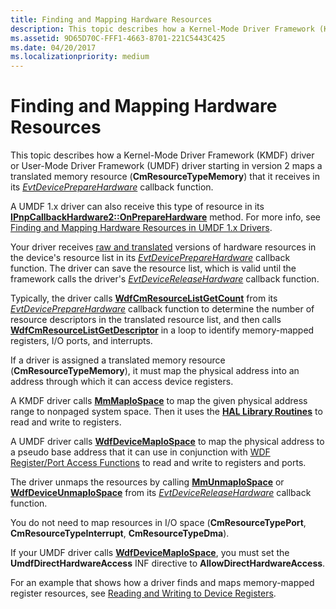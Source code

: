 ```yaml
---
title: Finding and Mapping Hardware Resources
description: This topic describes how a Kernel-Mode Driver Framework (KMDF) driver or User-Mode Driver Framework (UMDF) driver starting in version 2 maps a translated memory resource (CmResourceTypeMemory) that it receives in its EvtDevicePrepareHardware callback function.
ms.assetid: 9D65D70C-FFF1-4663-8701-221C5443C425
ms.date: 04/20/2017
ms.localizationpriority: medium
---
```


# Finding and Mapping Hardware Resources


This topic describes how a Kernel-Mode Driver Framework (KMDF) driver or User-Mode Driver Framework (UMDF) driver starting in version 2 maps a translated memory resource (**CmResourceTypeMemory**) that it receives in its [*EvtDevicePrepareHardware*](https://docs.microsoft.com/windows-hardware/drivers/ddi/wdfdevice/nc-wdfdevice-evt_wdf_device_prepare_hardware) callback function.

A UMDF 1.x driver can also receive this type of resource in its [**IPnpCallbackHardware2::OnPrepareHardware**](https://docs.microsoft.com/windows-hardware/drivers/ddi/wudfddi/nf-wudfddi-ipnpcallbackhardware2-onpreparehardware) method. For more info, see [Finding and Mapping Hardware Resources in UMDF 1.x Drivers](finding-and-mapping-hardware-resources-in-umdf-1-x-drivers.md).

Your driver receives [raw and translated](raw-and-translated-resources.md) versions of hardware resources in the device's resource list in its [*EvtDevicePrepareHardware*](https://docs.microsoft.com/windows-hardware/drivers/ddi/wdfdevice/nc-wdfdevice-evt_wdf_device_prepare_hardware) callback function. The driver can save the resource list, which is valid until the framework calls the driver's [*EvtDeviceReleaseHardware*](https://docs.microsoft.com/windows-hardware/drivers/ddi/wdfdevice/nc-wdfdevice-evt_wdf_device_release_hardware) callback function.

Typically, the driver calls [**WdfCmResourceListGetCount**](https://docs.microsoft.com/windows-hardware/drivers/ddi/wdfresource/nf-wdfresource-wdfcmresourcelistgetcount) from its [*EvtDevicePrepareHardware*](https://docs.microsoft.com/windows-hardware/drivers/ddi/wdfdevice/nc-wdfdevice-evt_wdf_device_prepare_hardware) callback function to determine the number of resource descriptors in the translated resource list, and then calls [**WdfCmResourceListGetDescriptor**](https://docs.microsoft.com/windows-hardware/drivers/ddi/wdfresource/nf-wdfresource-wdfcmresourcelistgetdescriptor) in a loop to identify memory-mapped registers, I/O ports, and interrupts.

If a driver is assigned a translated memory resource (**CmResourceTypeMemory**), it must map the physical address into an address through which it can access device registers.

A KMDF driver calls [**MmMapIoSpace**](https://docs.microsoft.com/windows-hardware/drivers/ddi/wdm/nf-wdm-mmmapiospace) to map the given physical address range to nonpaged system space. Then it uses the [**HAL Library Routines**](https://docs.microsoft.com/previous-versions/windows/hardware/drivers/ff546644(v=vs.85)) to read and write to registers.

A UMDF driver calls [**WdfDeviceMapIoSpace**](https://docs.microsoft.com/windows-hardware/drivers/ddi/wdfdevice/nf-wdfdevice-wdfdevicemapiospace) to map the physical address to a pseudo base address that it can use in conjunction with [WDF Register/Port Access Functions](https://docs.microsoft.com/windows-hardware/drivers/ddi/wdfhwaccess/) to read and write to registers and ports.

The driver unmaps the resources by calling [**MmUnmapIoSpace**](https://docs.microsoft.com/windows-hardware/drivers/ddi/wdm/nf-wdm-mmunmapiospace) or [**WdfDeviceUnmapIoSpace**](https://docs.microsoft.com/windows-hardware/drivers/ddi/wdfdevice/nf-wdfdevice-wdfdeviceunmapiospace) from its [*EvtDeviceReleaseHardware*](https://docs.microsoft.com/windows-hardware/drivers/ddi/wdfdevice/nc-wdfdevice-evt_wdf_device_release_hardware) callback function.

You do not need to map resources in I/O space (**CmResourceTypePort**, **CmResourceTypeInterrupt**, **CmResourceTypeDma**).

If your UMDF driver calls [**WdfDeviceMapIoSpace**](https://docs.microsoft.com/windows-hardware/drivers/ddi/wdfdevice/nf-wdfdevice-wdfdevicemapiospace), you must set the **UmdfDirectHardwareAccess** INF directive to **AllowDirectHardwareAccess**.

For an example that shows how a driver finds and maps memory-mapped register resources, see [Reading and Writing to Device Registers](reading-and-writing-to-device-registers.md).

 

 





